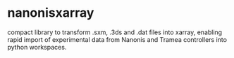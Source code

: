 # nanonisxarray
compact library to transform .sxm, .3ds and .dat files into xarray, enabling rapid import of experimental data from Nanonis and Tramea controllers into python workspaces.
